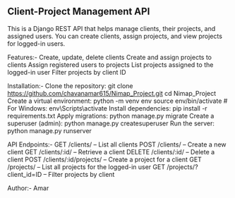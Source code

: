 ## Client-Project Management API ##
This is a Django REST API that helps manage clients, their projects, and assigned users.
You can create clients, assign projects, and view projects for logged-in users.

Features:-
Create, update, delete clients
Create and assign projects to clients
Assign registered users to projects
List projects assigned to the logged-in user
Filter projects by client ID

Installation:-
Clone the repository:
git clone https://github.com/chavanamar615/Nimap_Project.git
cd Nimap_Project
Create a virtual environment:
python -m venv env
source env/bin/activate  # For Windows: env\Scripts\activate
Install dependencies:
pip install -r requirements.txt
Apply migrations:
python manage.py migrate
Create a superuser (admin):
python manage.py createsuperuser
Run the server:
python manage.py runserver

API Endpoints:-
GET /clients/ – List all clients
POST /clients/ – Create a new client
GET /clients/:id/ – Retrieve a client
DELETE /clients/:id/ – Delete a client
POST /clients/:id/projects/ – Create a project for a client
GET /projects/ – List all projects for the logged-in user
GET /projects/?client_id=ID – Filter projects by client

Author:-
Amar




